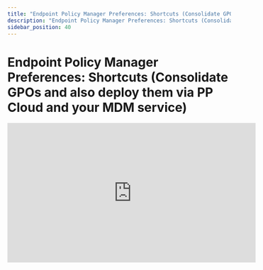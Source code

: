 ```yaml
---
title: "Endpoint Policy Manager Preferences: Shortcuts (Consolidate GPOs and also deploy them via PP Cloud and your MDM service)"
description: "Endpoint Policy Manager Preferences: Shortcuts (Consolidate GPOs and also deploy them via PP Cloud and your MDM service)"
sidebar_position: 40
---
```

# Endpoint Policy Manager Preferences: Shortcuts (Consolidate GPOs and also deploy them via PP Cloud and your MDM service)

<iframe width="560" height="315" src="https://www.youtube.com/embed/TEnNv-IyyZ0" title="Endpoint Policy Manager Shortcuts" frameborder="0" allow="accelerometer; autoplay; clipboard-write; encrypted-media; gyroscope; picture-in-picture; web-share" referrerpolicy="strict-origin-when-cross-origin" allowfullscreen="1"></iframe>

